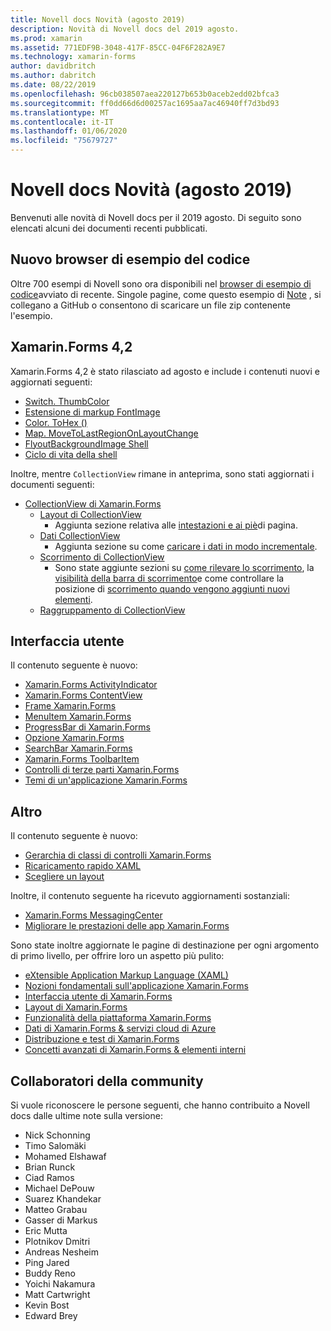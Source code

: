 ```yaml
---
title: Novell docs Novità (agosto 2019)
description: Novità di Novell docs del 2019 agosto.
ms.prod: xamarin
ms.assetid: 771EDF9B-3048-417F-85CC-04F6F282A9E7
ms.technology: xamarin-forms
author: davidbritch
ms.author: dabritch
ms.date: 08/22/2019
ms.openlocfilehash: 96cb038507aea220127b653b0aceb2edd02bfca3
ms.sourcegitcommit: ff0dd66d6d00257ac1695aa7ac46940ff7d3bd93
ms.translationtype: MT
ms.contentlocale: it-IT
ms.lasthandoff: 01/06/2020
ms.locfileid: "75679727"
---
```

# <a name="xamarin-docs-whats-new-august-2019"></a>Novell docs Novità (agosto 2019)

Benvenuti alle novità di Novell docs per il 2019 agosto. Di seguito sono elencati alcuni dei documenti recenti pubblicati.

## <a name="new-sample-code-browser"></a>Nuovo browser di esempio del codice

Oltre 700 esempi di Novell sono ora disponibili nel [browser di esempio di codice](https://docs.microsoft.com/samples/browse/?products=xamarin)avviato di recente. Singole pagine, come questo esempio di [Note](https://docs.microsoft.com/samples/xamarin/xamarin-forms-samples/getstarted-notes-singlepage/) , si collegano a GitHub o consentono di scaricare un file zip contenente l'esempio.

## <a name="xamarinforms-42"></a>Xamarin.Forms 4,2

Xamarin.Forms 4,2 è stato rilasciato ad agosto e include i contenuti nuovi e aggiornati seguenti:

- [Switch. ThumbColor](~/xamarin-forms/user-interface/switch.md#switch-appearance)
- [Estensione di markup FontImage](~/xamarin-forms/xaml/markup-extensions/consuming.md#fontimage-markup-extension)
- [Color. ToHex ()](~/xamarin-forms/user-interface/colors.md#additional-methods)
- [Map. MoveToLastRegionOnLayoutChange](~/xamarin-forms/user-interface/map/map.md#maintain-map-region-on-layout-change)
- [FlyoutBackgroundImage Shell](~/xamarin-forms/app-fundamentals/shell/flyout.md#flyout-background-image)
- [Ciclo di vita della shell](~/xamarin-forms/app-fundamentals/shell/lifecycle.md)

Inoltre, mentre `CollectionView` rimane in anteprima, sono stati aggiornati i documenti seguenti:

- [CollectionView di Xamarin.Forms](~/xamarin-forms/user-interface/collectionview/index.md)
  - [Layout di CollectionView](~/xamarin-forms/user-interface/collectionview/layout.md)
    - Aggiunta sezione relativa alle [intestazioni e ai piè](~/xamarin-forms/user-interface/collectionview/layout.md#headers-and-footers)di pagina.
  - [Dati CollectionView](~/xamarin-forms/user-interface/collectionview/populate-data.md)
    - Aggiunta sezione su come [caricare i dati in modo incrementale](~/xamarin-forms/user-interface/collectionview/populate-data.md#load-data-incrementally).
  - [Scorrimento di CollectionView](~/xamarin-forms/user-interface/collectionview/scrolling.md)
    - Sono state aggiunte sezioni su [come rilevare lo scorrimento](~/xamarin-forms/user-interface/collectionview/scrolling.md#detect-scrolling), la [visibilità della barra di scorrimento](~/xamarin-forms/user-interface/collectionview/scrolling.md#scroll-bar-visibility)e come controllare la posizione di [scorrimento quando vengono aggiunti nuovi elementi](~/xamarin-forms/user-interface/collectionview/scrolling.md#control-scroll-position-when-new-items-are-added).
  - [Raggruppamento di CollectionView](~/xamarin-forms/user-interface/collectionview/grouping.md)

## <a name="user-interface"></a>Interfaccia utente

Il contenuto seguente è nuovo:

- [Xamarin.Forms ActivityIndicator](~/xamarin-forms/user-interface/activityindicator.md)
- [Xamarin.Forms ContentView](~/xamarin-forms/user-interface/layouts/contentview.md)
- [Frame Xamarin.Forms](~/xamarin-forms/user-interface/layouts/frame.md)
- [MenuItem Xamarin.Forms](~/xamarin-forms/user-interface/menuitem.md)
- [ProgressBar di Xamarin.Forms](~/xamarin-forms/user-interface/progressbar.md)
- [Opzione Xamarin.Forms](~/xamarin-forms/user-interface/switch.md)
- [SearchBar Xamarin.Forms](~/xamarin-forms/user-interface/searchbar.md)
- [Xamarin.Forms ToolbarItem](~/xamarin-forms/user-interface/toolbaritem.md)
- [Controlli di terze parti Xamarin.Forms](~/xamarin-forms/user-interface/controls/thirdparty.md)
- [Temi di un'applicazione Xamarin.Forms](~/xamarin-forms/user-interface/theming.md)

## <a name="other"></a>Altro

Il contenuto seguente è nuovo:

- [Gerarchia di classi di controlli Xamarin.Forms](~/xamarin-forms/internals/class-hierarchy.md)
- [Ricaricamento rapido XAML](~/xamarin-forms/xaml/hot-reload.md)
- [Scegliere un layout](~/xamarin-forms/user-interface/layouts/choose-layout.md)

Inoltre, il contenuto seguente ha ricevuto aggiornamenti sostanziali:

- [Xamarin.Forms MessagingCenter](~/xamarin-forms/app-fundamentals/messaging-center.md)
- [Migliorare le prestazioni delle app Xamarin.Forms](~/xamarin-forms/deploy-test/performance.md)

Sono state inoltre aggiornate le pagine di destinazione per ogni argomento di primo livello, per offrire loro un aspetto più pulito:

- [eXtensible Application Markup Language (XAML)](~/xamarin-forms/xaml/index.yml)
- [Nozioni fondamentali sull'applicazione Xamarin.Forms](~/xamarin-forms/app-fundamentals/index.yml)
- [Interfaccia utente di Xamarin.Forms](~/xamarin-forms/user-interface/index.yml)
- [Layout di Xamarin.Forms](~/xamarin-forms/user-interface/layouts/index.yml)
- [Funzionalità della piattaforma Xamarin.Forms](~/xamarin-forms/platform/index.yml)
- [Dati di Xamarin.Forms & servizi cloud di Azure](~/xamarin-forms/data-cloud/index.yml)
- [Distribuzione e test di Xamarin.Forms](~/xamarin-forms/deploy-test/index.yml)
- [Concetti avanzati di Xamarin.Forms & elementi interni](~/xamarin-forms/internals/index.md)

## <a name="community-contributors"></a>Collaboratori della community

Si vuole riconoscere le persone seguenti, che hanno contribuito a Novell docs dalle ultime note sulla versione:

- Nick Schonning
- Timo Salomäki
- Mohamed Elshawaf
- Brian Runck
- Ciad Ramos
- Michael DePouw
- Suarez Khandekar
- Matteo Grabau
- Gasser di Markus
- Eric Mutta
- Plotnikov Dmitri
- Andreas Nesheim
- Ping Jared
- Buddy Reno
- Yoichi Nakamura
- Matt Cartwright
- Kevin Bost
- Edward Brey
